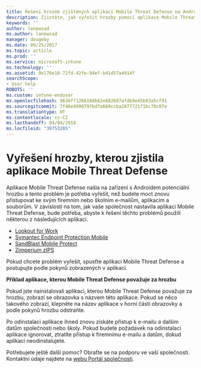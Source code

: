 ```yaml
---
title: Řešení hrozeb zjištěných aplikací Mobile Threat Defense na Androidu | Dokumentace Microsoftu
description: Zjistěte, jak vyřešit hrozby pomocí aplikace Mobile Threat Defense pro Android.
keywords: ''
author: lenewsad
ms.author: lanewsad
manager: dougeby
ms.date: 09/25/2017
ms.topic: article
ms.prod: ''
ms.service: microsoft-intune
ms.technology: ''
ms.assetid: 9e176e10-72fd-42fe-94ef-b41d57a4914f
searchScope:
- User help
ROBOTS: ''
ms.custom: intune-enduser
ms.openlocfilehash: 9636ff126618db62e682607afdb9e45b03a5cf91
ms.sourcegitcommit: 7f46e9990797bdfa669ccba2077721f1bc70c07e
ms.translationtype: HT
ms.contentlocale: cs-CZ
ms.lasthandoff: 04/04/2018
ms.locfileid: "30753205"
---
```

# <a name="resolve-a-threat-found-by-a-mobile-threat-defense-app"></a>Vyřešení hrozby, kterou zjistila aplikace Mobile Threat Defense

Aplikace Mobile Threat Defense našla na zařízení s Androidem potenciální hrozbu a tento problém je potřeba vyřešit, než budete moct znovu přistupovat ke svým firemním nebo školním e-mailům, aplikacím a souborům. V závislosti na tom, jak vaše společnost nastavila aplikaci Mobile Threat Defense, bude potřeba, abyste k řešení těchto problémů použili některou z následujících aplikací.

* [Lookout for Work](you-need-to-resolve-a-threat-found-by-lookout-for-work-android.md)
* [Symantec Endpoint Protection Mobile](you-need-to-resolve-a-threat-found-by-skycure-android.md)
* [SandBlast Mobile Protect](you-need-to-resolve-a-threat-found-by-checkpoint-android.md)
* [Zimperium zIPS](you-need-to-resolve-a-threat-found-by-zips-android.md)

Pokud chcete problém vyřešit, spusťte aplikaci Mobile Threat Defense a postupujte podle pokynů zobrazených v aplikaci.

**Příklad aplikace, kterou Mobile Threat Defense považuje za hrozbu**

Pokud jste nainstalovali aplikaci, kterou Mobile Threat Defense považuje za hrozbu, zobrazí se obrazovka s názvem této aplikace. Pokud se něco takového zobrazí, klepněte na název aplikace v horní části obrazovky a podle pokynů hrozbu odstraňte.

Po odinstalaci aplikace ihned znovu získáte přístup k e-mailu a dalším datům společnosti nebo školy. Pokud budete požadavek na odinstalaci aplikace ignorovat, ztratíte přístup k firemnímu e-mailu a datům, dokud aplikaci neodinstalujete.

Potřebujete ještě další pomoc? Obraťte se na podporu ve vaší společnosti. Kontaktní údaje najdete na [webu Portál společnosti](https://portal.manage.microsoft.com#HelpDeskDialog).

